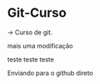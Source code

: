 





# Git-Curso

-> Curso de git.

mais uma modificação 


teste
teste
teste


Enviando para o github direto
